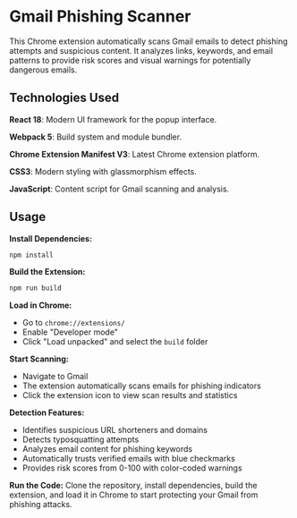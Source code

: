 # Gmail Phishing Scanner

This Chrome extension automatically scans Gmail emails to detect phishing attempts and suspicious content. It analyzes links, keywords, and email patterns to provide risk scores and visual warnings for potentially dangerous emails.

## Technologies Used

**React 18**: Modern UI framework for the popup interface.

**Webpack 5**: Build system and module bundler.

**Chrome Extension Manifest V3**: Latest Chrome extension platform.

**CSS3**: Modern styling with glassmorphism effects.

**JavaScript**: Content script for Gmail scanning and analysis.

## Usage

**Install Dependencies:**
```bash
npm install
```

**Build the Extension:**
```bash
npm run build
```

**Load in Chrome:**
- Go to `chrome://extensions/`
- Enable "Developer mode"
- Click "Load unpacked" and select the `build` folder

**Start Scanning:**
- Navigate to Gmail
- The extension automatically scans emails for phishing indicators
- Click the extension icon to view scan results and statistics

**Detection Features:**
- Identifies suspicious URL shorteners and domains
- Detects typosquatting attempts
- Analyzes email content for phishing keywords
- Automatically trusts verified emails with blue checkmarks
- Provides risk scores from 0-100 with color-coded warnings

**Run the Code:**
Clone the repository, install dependencies, build the extension, and load it in Chrome to start protecting your Gmail from phishing attacks.
